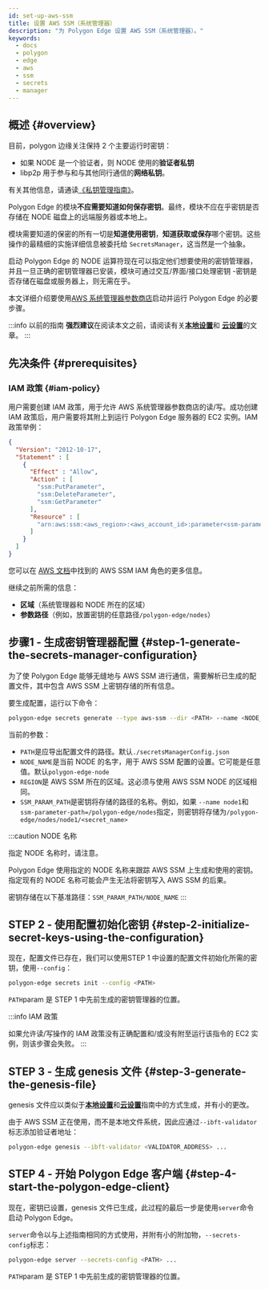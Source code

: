 ```yaml
---
id: set-up-aws-ssm
title: 设置 AWS SSM（系统管理器）
description: "为 Polygon Edge 设置 AWS SSM（系统管理器）。"
keywords:
  - docs
  - polygon
  - edge
  - aws
  - ssm
  - secrets
  - manager
---
```


## 概述 {#overview}

目前，polygon 边缘关注保持 2 个主要运行时密钥：
* 如果 NODE 是一个验证者，则 NODE 使用的**验证者私钥**
* libp2p 用于参与和与其他同行通信的**网络私钥**。

有关其他信息，请通读[《私钥管理指南》](/docs/edge/configuration/manage-private-keys)。

Polygon Edge 的模块**不应需要知道如何保存密钥**。最终，模块不应在乎密钥是否存储在 NODE 磁盘上的远端服务器或本地上。

模块需要知道的保密的所有一切是**知道使用密钥**，**知道获取或保存**哪个密钥。这些操作的最精细的实施详细信息被委托给 `SecretsManager`，这当然是一个抽象。

启动 Polygon Edge 的 NODE 运算符现在可以指定他们想要使用的密钥管理器，并且一旦正确的密钥管理器已安装，模块可通过交互/界面/接口处理密钥 -密钥是否存储在磁盘或服务器上，则无需在乎。

本文详细介绍要使用[AWS 系统管理器参数商店](https://docs.aws.amazon.com/systems-manager/latest/userguide/systems-manager-parameter-store.html)启动并运行 Polygon Edge 的必要步骤。

:::info 以前的指南
**强烈建议**在阅读本文之前，请阅读有关[**本地设置**](/docs/edge/get-started/set-up-ibft-locally)和 [**云设置**](/docs/edge/get-started/set-up-ibft-on-the-cloud)的文章。
:::


## 先决条件 {#prerequisites}
### IAM 政策 {#iam-policy}
用户需要创建 IAM 政策，用于允许 AWS 系统管理器参数商店的读/写。成功创建 IAM 政策后，用户需要将其附上到运行 Polygon Edge 服务器的 EC2 实例。IAM 政策举例：
```json
{
  "Version": "2012-10-17",
  "Statement" : [
    {
      "Effect" : "Allow",
      "Action" : [
        "ssm:PutParameter",
        "ssm:DeleteParameter",
        "ssm:GetParameter"
      ],
      "Resource" : [
        "arn:aws:ssm:<aws_region>:<aws_account_id>:parameter<ssm-parameter-path>*"
      ]
    }
  ]
}
```
您可以在 [AWS 文档](https://docs.aws.amazon.com/systems-manager/latest/userguide/setup-instance-profile.html)中找到的 AWS SSM IAM 角色的更多信息。

继续之前所需的信息：
* **区域**（系统管理器和 NODE 所在的区域）
* **参数路径**（例如，放置密钥的任意路径`/polygon-edge/nodes`）

## 步骤1 - 生成密钥管理器配置 {#step-1-generate-the-secrets-manager-configuration}

为了使 Polygon Edge 能够无缝地与 AWS SSM 进行通信，需要解析已生成的配置文件，其中包含 AWS SSM 上密钥存储的所有信息。

要生成配置，运行以下命令：

```bash
polygon-edge secrets generate --type aws-ssm --dir <PATH> --name <NODE_NAME> --extra region=<REGION>,ssm-parameter-path=<SSM_PARAM_PATH>
```

当前的参数：
* `PATH`是应导出配置文件的路径。默认`./secretsManagerConfig.json`
* `NODE_NAME`是当前 NODE 的名字，用于 AWS SSM 配置的设置。它可能是任意值。默认`polygon-edge-node`
* `REGION`是 AWS SSM 所在的区域。这必须与使用 AWS SSM NODE 的区域相同。
* `SSM_PARAM_PATH`是密钥将存储的路径的名称。例如，如果 `--name node1`和`ssm-parameter-path=/polygon-edge/nodes`指定，则密钥将存储为`/polygon-edge/nodes/node1/<secret_name>`

:::caution NODE 名称

指定 NODE 名称时，请注意。

Polygon Edge 使用指定的 NODE 名称来跟踪 AWS SSM 上生成和使用的密钥。指定现有的 NODE 名称可能会产生无法将密钥写入 AWS SSM 的后果。

密钥存储在以下基准路径：`SSM_PARAM_PATH/NODE_NAME`
:::

## STEP 2 - 使用配置初始化密钥 {#step-2-initialize-secret-keys-using-the-configuration}

现在，配置文件已存在，我们可以使用STEP 1 中设置的配置文件初始化所需的密钥，使用`--config`：

```bash
polygon-edge secrets init --config <PATH>
```

`PATH`param 是 STEP 1 中先前生成的密钥管理器的位置。

:::info IAM 政策

如果允许读/写操作的 IAM 政策没有正确配置和/或没有附至运行该指令的 EC2 实例，则该步骤会失败。
:::

## STEP 3 - 生成 genesis 文件 {#step-3-generate-the-genesis-file}

genesis 文件应以类似于[**本地设置**](/docs/edge/get-started/set-up-ibft-locally)和[**云设置**](/docs/edge/get-started/set-up-ibft-on-the-cloud)指南中的方式生成，并有小的更改。

由于 AWS SSM 正在使用，而不是本地文件系统，因此应通过`--ibft-validator`标志添加验证者地址：
```bash
polygon-edge genesis --ibft-validator <VALIDATOR_ADDRESS> ...
```

## STEP 4 - 开始 Polygon Edge 客户端 {#step-4-start-the-polygon-edge-client}

现在，密钥已设置，genesis 文件已生成，此过程的最后一步是使用`server`命令启动 Polygon Edge。

`server`命令以与上述指南相同的方式使用，并附有小的附加物，`--secrets-config`标志：
```bash
polygon-edge server --secrets-config <PATH> ...
```

`PATH`param 是 STEP 1 中先前生成的密钥管理器的位置。